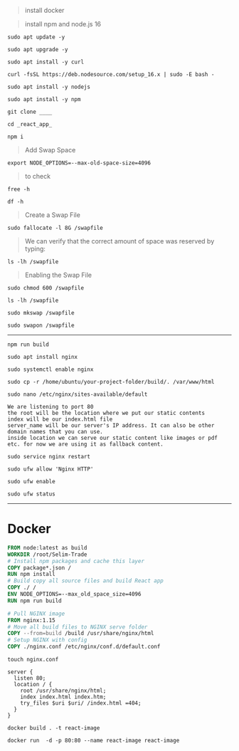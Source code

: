 > install docker

> install npm and node.js 16

```
sudo apt update -y
```

```
sudo apt upgrade -y
```

```
sudo apt install -y curl
```

```
curl -fsSL https://deb.nodesource.com/setup_16.x | sudo -E bash -
```

```
sudo apt install -y nodejs
```

```
sudo apt install -y npm
```

```
git clone ____
```

```
cd _react_app_
```

```
npm i
```

> Add Swap Space

```
export NODE_OPTIONS=--max-old-space-size=4096
```
> to check

```
free -h
```

```
df -h
```

> Create a Swap File


```
sudo fallocate -l 8G /swapfile
```
> We can verify that the correct amount of space was reserved by typing:

```
ls -lh /swapfile
```

> Enabling the Swap File

```
sudo chmod 600 /swapfile
```

```
ls -lh /swapfile
```

```
sudo mkswap /swapfile
```

```
sudo swapon /swapfile
```

---

```
npm run build
```

```
sudo apt install nginx
```

```
sudo systemctl enable nginx
```

```
sudo cp -r /home/ubuntu/your-project-folder/build/. /var/www/html
```

```
sudo nano /etc/nginx/sites-available/default
```

```
We are listening to port 80
the root will be the location where we put our static contents
index will be our index.html file
server_name will be our server's IP address. It can also be other domain names that you can use.
inside location we can serve our static content like images or pdf etc. for now we are using it as fallback content.
```

```
sudo service nginx restart
```

```
sudo ufw allow 'Nginx HTTP'
```

```
sudo ufw enable
```

```
sudo ufw status
```
---
# Docker

```Dockerfile
FROM node:latest as build 
WORKDIR /root/Selim-Trade
# Install npm packages and cache this layer
COPY package*.json /
RUN npm install
# Build copy all source files and build React app
COPY ./ /
ENV NODE_OPTIONS=--max_old_space_size=4096
RUN npm run build

# Pull NGINX image
FROM nginx:1.15
# Move all build files to NGINX serve folder
COPY --from=build /build /usr/share/nginx/html
# Setup NGINX with config
COPY ./nginx.conf /etc/nginx/conf.d/default.conf
```

```
touch nginx.conf
```

```
server {
  listen 80;
  location / {
    root /usr/share/nginx/html;
    index index.html index.htm;
    try_files $uri $uri/ /index.html =404;
  }
}
```

```
docker build . -t react-image
```
```
docker run  -d -p 80:80 --name react-image react-image
```
